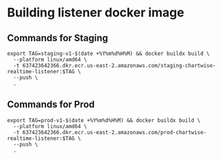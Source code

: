 # Building listener docker image

## Commands for Staging
```
export TAG=staging-v1-$(date +%Y%m%d%H%M) && docker buildx build \
  --platform linux/amd64 \
  -t 637423642366.dkr.ecr.us-east-2.amazonaws.com/staging-chartwise-realtime-listener:$TAG \
  --push \
  .
```

## Commands for Prod
```
export TAG=prod-v1-$(date +%Y%m%d%H%M) && docker buildx build \
  --platform linux/amd64 \
  -t 637423642366.dkr.ecr.us-east-2.amazonaws.com/prod-chartwise-realtime-listener:$TAG \
  --push \
  .
```
